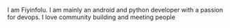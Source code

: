 I am Fiyinfolu. I am mainly an android and python developer with a passion for devops.
I love community building and meeting people
